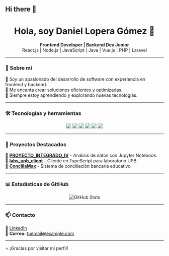 ## Hi there 👋

<!--
**Daniello2301/Daniello2301** is a ✨ _special_ ✨ repository because its `README.md` (this file) appears on your GitHub profile.

Here are some ideas to get you started:

- 🔭 I’m currently working on ...
- 🌱 I’m currently learning ...
- 👯 I’m looking to collaborate on ...
- 🤔 I’m looking for help with ...
- 💬 Ask me about ...
- 📫 How to reach me: ...
- 😄 Pronouns: ...
- ⚡ Fun fact: ...
-->
<h1 align="center">Hola, soy Daniel Lopera Gómez 👋</h1>

<p align="center">
  <strong>Frontend Developer | Backend Dev Junior</strong><br>
  React.js | Node.js | JavaScript | Java | Vue.js | PHP | Laravel
</p>

---

### 🚀 Sobre mí  
🔹 Soy un apasionado del desarrollo de software con experiencia en frontend y backend.  
🔹 Me encanta crear soluciones eficientes y optimizadas.  
🔹 Siempre estoy aprendiendo y explorando nuevas tecnologías.  

---

### 🛠️ Tecnologías y herramientas  
<p align="center">
  <img src="https://img.shields.io/badge/JavaScript-F7DF1E?style=for-the-badge&logo=javascript&logoColor=black">
  <img src="https://img.shields.io/badge/React-20232A?style=for-the-badge&logo=react&logoColor=61DAFB">
  <img src="https://img.shields.io/badge/Node.js-339933?style=for-the-badge&logo=node.js&logoColor=white">
  <img src="https://img.shields.io/badge/Vue.js-4FC08D?style=for-the-badge&logo=vue.js&logoColor=white">
  <img src="https://img.shields.io/badge/Laravel-FF2D20?style=for-the-badge&logo=laravel&logoColor=white">
  <img src="https://img.shields.io/badge/Git-F05032?style=for-the-badge&logo=git&logoColor=white">
</p>

---

### 📌 Proyectos Destacados  
🔹 [**PROYECTO_INTEGRADO_IV**](https://github.com/Daniello2301/PROYECTO_INTEGRADO_IV) - Análisis de datos con Jupyter Notebook.  
🔹 [**labs_upb_client**](https://github.com/Daniello2301/labs_upb_client) - Cliente en TypeScript para laboratorio UPB.  
🔹 [**ConciliaMax**](https://github.com/Daniello2301/ConciliaMax) - Sistema de conciliación bancaria educativo.  

---

### 📊 Estadísticas de GitHub  
<p align="center">
  <img src="https://github-readme-stats.vercel.app/api?username=Daniello2301&show_icons=true&theme=radical" alt="GitHub Stats">
</p>

---

### 📫 Contacto  
💼 [LinkedIn](https://www.linkedin.com/in/daniello2301/)  
📧 **Correo:** tuemail@example.com  

---

⭐ ¡Gracias por visitar mi perfil!  
